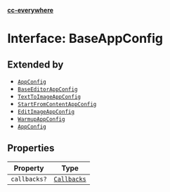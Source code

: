 [**cc-everywhere**](../../../../../index.md)

<HorizontalLine />

# Interface: BaseAppConfig

## Extended by

- [`AppConfig`](../../3p/app-config-types/interfaces/app-config.md)
- [`BaseEditorAppConfig`](../../editor/app-config-types/interfaces/base-editor-app-config.md)
- [`TextToImageAppConfig`](../../module/app-config-types/interfaces/text-to-image-app-config.md)
- [`StartFromContentAppConfig`](../../module/app-config-types/interfaces/start-from-content-app-config.md)
- [`EditImageAppConfig`](../../module/app-config-types/interfaces/edit-image-app-config.md)
- [`WarmupAppConfig`](../../module/app-config-types/interfaces/warmup-app-config.md)
- [`AppConfig`](../../quick-action/app-config-types/interfaces/app-config.md)

## Properties

| Property | Type |
| ------ | ------ |
| `callbacks?` | [`Callbacks`](../../callbacks-types/interfaces/callbacks.md) |
